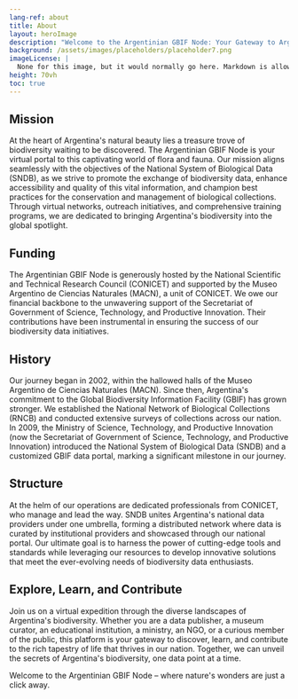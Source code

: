 ```yaml
---
lang-ref: about
title: About
layout: heroImage
description: "Welcome to the Argentinian GBIF Node: Your Gateway to Argentina's Rich Biodiversity"
background: /assets/images/placeholders/placeholder7.png
imageLicense: |
  None for this image, but it would normally go here. Markdown is allowed.
height: 70vh
toc: true
---
```


## Mission
At the heart of Argentina's natural beauty lies a treasure trove of biodiversity waiting to be discovered. The Argentinian GBIF Node is your virtual portal to this captivating world of flora and fauna. Our mission aligns seamlessly with the objectives of the National System of Biological Data (SNDB), as we strive to promote the exchange of biodiversity data, enhance accessibility and quality of this vital information, and champion best practices for the conservation and management of biological collections. Through virtual networks, outreach initiatives, and comprehensive training programs, we are dedicated to bringing Argentina's biodiversity into the global spotlight.

## Funding
The Argentinian GBIF Node is generously hosted by the National Scientific and Technical Research Council (CONICET) and supported by the Museo Argentino de Ciencias Naturales (MACN), a unit of CONICET. We owe our financial backbone to the unwavering support of the Secretariat of Government of Science, Technology, and Productive Innovation. Their contributions have been instrumental in ensuring the success of our biodiversity data initiatives.

## History
Our journey began in 2002, within the hallowed halls of the Museo Argentino de Ciencias Naturales (MACN). Since then, Argentina's commitment to the Global Biodiversity Information Facility (GBIF) has grown stronger. We established the National Network of Biological Collections (RNCB) and conducted extensive surveys of collections across our nation. In 2009, the Ministry of Science, Technology, and Productive Innovation (now the Secretariat of Government of Science, Technology, and Productive Innovation) introduced the National System of Biological Data (SNDB) and a customized GBIF data portal, marking a significant milestone in our journey.

## Structure
At the helm of our operations are dedicated professionals from CONICET, who manage and lead the way. SNDB unites Argentina's national data providers under one umbrella, forming a distributed network where data is curated by institutional providers and showcased through our national portal. Our ultimate goal is to harness the power of cutting-edge tools and standards while leveraging our resources to develop innovative solutions that meet the ever-evolving needs of biodiversity data enthusiasts.

## Explore, Learn, and Contribute
Join us on a virtual expedition through the diverse landscapes of Argentina's biodiversity. Whether you are a data publisher, a museum curator, an educational institution, a ministry, an NGO, or a curious member of the public, this platform is your gateway to discover, learn, and contribute to the rich tapestry of life that thrives in our nation. Together, we can unveil the secrets of Argentina's biodiversity, one data point at a time.

Welcome to the Argentinian GBIF Node – where nature's wonders are just a click away.